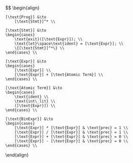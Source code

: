 $$
\begin{align}

	[\text{Prog}] &\to 
		[\text{Stmt}]^* \\
	
	[\text{Stmt}] &\to 
	\begin{cases}
		\text{exit}([\text{Expr}]); \\
		\text{let}\space\text{ident} = [\text{Expr}]; \\
		\{[\text{Stmt}]^*\} \\
	\end{cases} \\ 

	[\text{Expr}] &\to 
	\begin{cases}
		[\text{Expr}] \\
		[\text{Expr}] + [\text{Atomic Term}] \\
	\end{cases} \\

	[\text{Atomic Term}] &\to
	\begin{cases}
		\text{ident} \\
		\text{int\_lit} \\
		([\text{Expr}]) \\
	\end{cases} \\

	[\text{BinExpr}] &\to 
	\begin{cases}
		[\text{Expr}] * [\text{Expr}] & \text{prec} = 1 \\
		[\text{Expr}] / [\text{Expr}] & \text{prec} = 1 \\
		[\text{Expr}] + [\text{Expr}] & \text{prec} = 0 \\ 
		[\text{Expr}] - [\text{Expr}] & \text{prec} = 0 \\
	\end{cases} \\

\end{align}